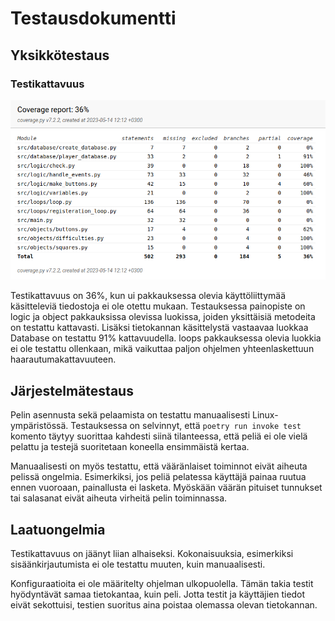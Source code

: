 # Testausdokumentti

## Yksikkötestaus

### Testikattavuus

![coverage-report](kuvat/test_coverage.png)

Testikattavuus on 36%, kun ui pakkauksessa olevia käyttöliittymää käsitteleviä tiedostoja ei ole otettu mukaan.
Testauksessa painopiste on logic ja object pakkauksissa olevissa luokissa, joiden yksittäisiä metodeita on testattu kattavasti.
Lisäksi tietokannan käsittelystä vastaavaa luokkaa Database on testattu 91% kattavuudella.
loops pakkauksessa olevia luokkia ei ole testattu ollenkaan, mikä vaikuttaa paljon ohjelmen yhteenlaskettuun haarautumakattavuuteen.

## Järjestelmätestaus

Pelin asennusta sekä pelaamista on testattu manuaalisesti Linux-ympäristössä. Testauksessa on selvinnyt, että 
```poetry run invoke test``` komento täytyy suorittaa kahdesti siinä tilanteessa, että peliä ei ole vielä pelattu ja testejä
suoritetaan koneella ensimmäistä kertaa.

Manuaalisesti on myös testattu, että vääränlaiset toiminnot eivät aiheuta pelissä ongelmia. Esimerkiksi, jos peliä pelatessa
käyttäjä painaa ruutua ennen vuoroaan, painallusta ei lasketa. Myöskään väärän pituiset tunnukset tai salasanat eivät aiheuta virheitä
pelin toiminnassa.

## Laatuongelmia

Testikattavuus on jäänyt liian alhaiseksi. Kokonaisuuksia, esimerkiksi sisäänkirjautumista ei ole testattu muuten, kuin manuaalisesti.

Konfiguraatioita ei ole määritelty ohjelman ulkopuolella. Tämän takia testit hyödyntävät samaa tietokantaa, kuin peli.
Jotta testit ja käyttäjien tiedot eivät sekottuisi, testien suoritus aina poistaa olemassa olevan tietokannan.
